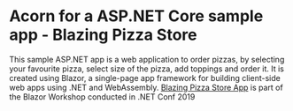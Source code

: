 # Acorn for a ASP.NET Core sample app - Blazing Pizza Store

This sample ASP.NET app is a web application to order pizzas, by selecting your favourite pizza, select size of the pizza, add toppings and order it. It is created using Blazor, a single-page app framework for building client-side web apps using .NET and WebAssembly. [Blazing Pizza Store App](https://github.com/dotnet-presentations/blazor-workshop/) is part of the Blazor Workshop conducted in .NET Conf 2019